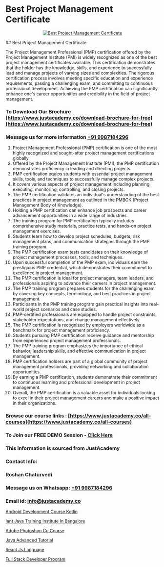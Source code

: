 # Best Project Management Certificate

<p align="center">
  <a href="https://justacademy.co/course-detail/microsoft-power-bi-training">
    <img src="https://justacademy.co/storage2/course_image/1709962229_course_image.webp" alt="Best Project Management Certificate">
  </a>
</p>
## Best Project Management Certificate

The Project Management Professional (PMP) certification offered by the Project Management Institute (PMI) is widely recognized as one of the best project management certificates available. This certification demonstrates that the holder has the knowledge, skills, and experience to successfully lead and manage projects of varying sizes and complexities. The rigorous certification process involves meeting specific education and experience requirements, passing a challenging exam, and committing to continuous professional development. Achieving the PMP certification can significantly enhance one's career opportunities and credibility in the field of project management.
### To Download Our Brochure [https://www.justacademy.co/download-brochure-for-free](https://www.justacademy.co/download-brochure-for-free)
### Message us for more information [+91 9987184296](https://api.whatsapp.com/send?phone=919987184296)
1) Project Management Professional (PMP) certification is one of the most highly recognized and sought-after project management certifications globally.
2) Offered by the Project Management Institute (PMI), the PMP certification demonstrates proficiency in leading and directing projects.
3) PMP certification equips students with essential project management skills, tools, and techniques to successfully manage complex projects.
4) It covers various aspects of project management including planning, executing, monitoring, controlling, and closing projects.
5) The PMP certification validates an individual's understanding of the best practices in project management as outlined in the PMBOK (Project Management Body of Knowledge).
6) Holding a PMP certification can enhance job prospects and career advancement opportunities in a wide range of industries.
7) The training program for PMP certification typically includes comprehensive study materials, practice tests, and hands-on project management exercises.
8) Students learn how to develop project schedules, budgets, risk management plans, and communication strategies through the PMP training program.
9) The PMP certification exam tests candidates on their knowledge of project management processes, tools, and techniques.
10) Upon successful completion of the PMP exam, individuals earn the prestigious PMP credential, which demonstrates their commitment to excellence in project management.
11) The PMP certification is ideal for project managers, team leaders, and professionals aspiring to advance their careers in project management.
12) The PMP training program prepares students for the challenging exam by covering key concepts, terminology, and best practices in project management.
13) Participants in the PMP training program gain practical insights into real-world project scenarios and case studies.
14) PMP-certified professionals are equipped to handle project constraints, stakeholder expectations, and change management effectively.
15) The PMP certification is recognized by employers worldwide as a benchmark for project management proficiency.
16) Students pursuing PMP certification receive guidance and mentorship from experienced project management professionals.
17) The PMP training program emphasizes the importance of ethical behavior, leadership skills, and effective communication in project management.
18) PMP certification holders are part of a global community of project management professionals, providing networking and collaboration opportunities.
19) By earning a PMP certification, students demonstrate their commitment to continuous learning and professional development in project management.
20) Overall, the PMP certification is a valuable asset for individuals looking to excel in their project management careers and make a positive impact in their organizations.

### Browse our course links : [https://www.justacademy.co/all-courses](https://www.justacademy.co/all-courses) 
### To Join our FREE DEMO Session - [Click Here](https://www.justacademy.co/register-for-course-demo)


### This information is sourced from JustAcademy
### Contact Info:
### Roshan Chaturvedi
### Message us on Whatsapp: [+91 9987184296](https://api.whatsapp.com/send?phone=919987184296)
### Email id: [info@justacademy.co](mailto:info@justacademy.co)
                
[Android Development Course Kotlin](https://www.linkedin.com/pulse/android-development-course-kotlin-justacademy-thane-vxsdf/)

[Iant Java Training Institute In Bangalore](https://www.linkedin.com/pulse/iant-java-training-institute-bangalore-justacademy-london-0ihpf?trackingId=S7nThEwdtch4e%2BtetYyMvQ%3D%3D&lipi=urn%3Ali%3Apage%3Ad_flagship3_company_admin%3B8bhEAS%2F%2FQ963blIb%2F6qnpA%3D%3D)

[Adobe Photoshop Cc Course](https://medium.com/@AkashSingh2052/adobe-photoshop-cc-course-55c8d93c21c0)

[Java Advanced Tutorial](https://medium.com/@ranepooja/java-advanced-tutorial-69ce571ce899)

[React Js Language](https://justacademyin.github.io/Articles/React-Js-Language)

[Full Stack Developer Program](https://justacademyin.github.io/justacademy/full-stack-developer-program)

